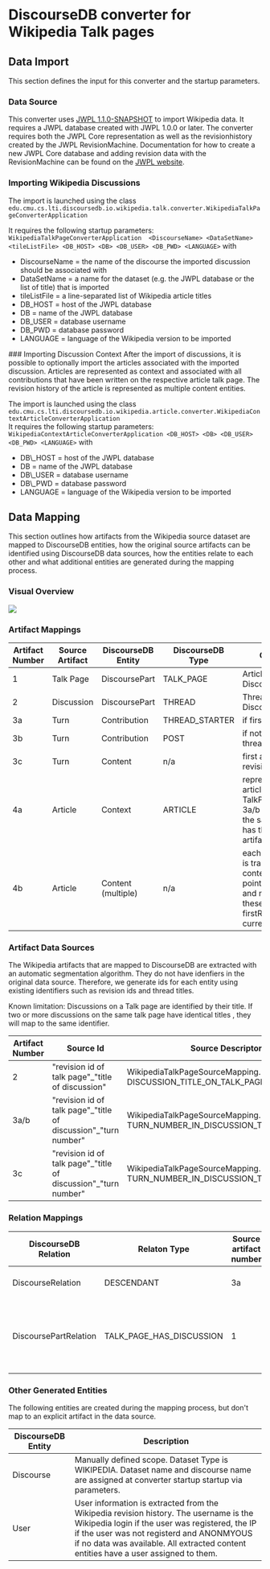 # DiscourseDB converter for Wikipedia Talk pages

## Data Import
This section defines the input for this converter and the startup parameters.
### Data Source
This converter uses [JWPL 1.1.0-SNAPSHOT](https://dkpro.github.io/dkpro-jwpl/) to import Wikipedia data. It requires a JWPL database created with JWPL 1.0.0 or later. The converter requires both the JWPL Core representation as well as the revisionhistory created by the JWPL RevisionMachine. Documentation for how to create a new JWPL Core database and adding revision data with the RevisionMachine can be found on the [JWPL website](https://dkpro.github.io/dkpro-jwpl/).

### Importing Wikipedia Discussions
The import is launched using the class<br/> ```edu.cmu.cs.lti.discoursedb.io.wikipedia.talk.converter.WikipediaTalkPageConverterApplication```

It requires the following startup parameters:<br/>
```WikipediaTalkPageConverterApplication  <DiscourseName> <DataSetName> <tileListFile> <DB_HOST> <DB> <DB_USER> <DB_PWD> <LANGUAGE>```
with <br/>
<ul>
<li>DiscourseName = the name of the discourse the imported discussion should be associated with</li>
<li>DataSetName = a name for the dataset (e.g. the JWPL database or the list of title) that is imported</li>
<li>tileListFile = a line-separated list of Wikipedia article titles</li>
<li>DB_HOST = host of the JWPL database</li>
<li>DB = name of the JWPL database</li>
<li>DB_USER = database username</li>
<li>DB_PWD = database password</li>
<li>LANGUAGE = language of the Wikipedia version to be imported</li>
</ul>
### Importing Discussion Context
After the import of discussions, it is possible to optionally import the articles associated with the imported discussion.
Articles are represented as context and associated with all contributions that have been written on the respective article talk page. The revision history of the article is represented as multiple content entities.

The import is launched using the class<br/> ```edu.cmu.cs.lti.discoursedb.io.wikipedia.article.converter.WikipediaContextArticleConverterApplication```
<br/>
It requires the following startup parameters:<br/>
```WikipediaContextArticleConverterApplication <DB_HOST> <DB> <DB_USER> <DB_PWD> <LANGUAGE>```
with <br/>
<ul>
<li>DB\_HOST = host of the JWPL database</li>
<li>DB = name of the JWPL database</li>
<li>DB\_USER = database username</li>
<li>DB\_PWD = database password</li>
<li>LANGUAGE = language of the Wikipedia version to be imported</li>
</ul>

## Data Mapping
This section outlines how artifacts from the Wikipedia source dataset are mapped to DiscourseDB entities, how the original source artifacts can be identified using DiscourseDB data sources, how the entities relate to each other and what additional entities are generated during the mapping process.

### Visual Overview
![](https://raw.githubusercontent.com/DiscourseDB/discoursedb-io-wikipedia/master/mapping.png)

### Artifact Mappings
| Artifact Number | Source Artifact  | DiscourseDB Entity | DiscourseDB Type |Comments |
| ------------- | ------------- | ------------- | ------------- | ------------- |
| 1  | Talk Page |  DiscoursePart | TALK_PAGE | Article title -> DiscoursePart.name | 
| 2  | Discussion | DiscoursePart | THREAD | Thread title -> DiscoursePart.name  | 
| 3a  | Turn | Contribution | THREAD_STARTER | if first turn in thread  |
| 3b  | Turn | Contribution | POST | if not first turn in thread  |
| 3c  | Turn | Content | n/a | first and last revision of 3a/b |
| 4a  | Article | Context | ARTICLE | represents the article related to the TalkPage. Every 3a/b artifact from the same Talk page has the same 4a artifact as context.|
| 4b  | Article | Content (multiple) | n/a|each article revision is translated to a content entity. 4a points to the oldes and newest of these revisions as firstRevision and currentRevision | 

### Artifact Data Sources
The Wikipedia artifacts that are mapped to DiscourseDB are extracted with an automatic segmentation algorithm. They do not have idenfiers in the original data source. Therefore, we generate ids for each entity using existing identifiers such as revision ids and thread titles.

Known limitation: Discussions on a Talk page are identified by their title. If two or more discussions on the same talk page have identical titles , they will map to the same identifier.

| Artifact Number | Source Id | Source Descriptor Enum | Source Descriptor | 
| ------------- | ------------- | ------------- | ------------- |
| 2  |  "revision id of talk page"\_"title of discussion" |WikipediaTalkPageSourceMapping. DISCUSSION_TITLE_ON_TALK_PAGE_TO_DISCOURSEPART | "discoursePart#talkPageRevision\_discussionTitle" | 
| 3a/b  |  "revision id of talk page"\_"title of discussion"\_"turn number"  |WikipediaTalkPageSourceMapping. TURN_NUMBER_IN_DISCUSSION_TO_CONTRIBUTION| "contribution#talkPageRevision\_discussionTitle\_turnNumber" |  
| 3c  |  "revision id of talk page"\_"title of discussion"\_"turn number"  |WikipediaTalkPageSourceMapping. TURN_NUMBER_IN_DISCUSSION_TO_CONTENT| "contribution#talkPageRevision\_discussionTitle\_turnNumber" |  

### Relation Mappings

| DiscourseDB Relation | Relaton Type | Source artifact number |Target artifact number | Comments |
| ------------- | ------------- | ------------- | ------------- |------------- |
|DiscourseRelation|DESCENDANT| 3a | 3b | All posts are related to their thread starter.|
|DiscoursePartRelation|TALK_PAGE_HAS_DISCUSSION| 1 | 2 | DiscourseParts representing discussions are part of DiscourseParts representing a Talk page.|

### Other Generated Entities
The following entities are created during the mapping process, but don't map to an explicit artifact in the data source.

| DiscourseDB Entity | Description |
| ------------- | ------------- |
| Discourse | Manually defined scope. Dataset Type is WIKIPEDIA. Dataset name and discourse name are assigned at converter startup startup via parameters. |
| User | User information is extracted from the Wikipedia revision history. The username is the Wikipedia login if the user was registered, the IP if the user was not registerd and ANONMYOUS if no data was available. All extracted content entities have a user assigned to them. |
